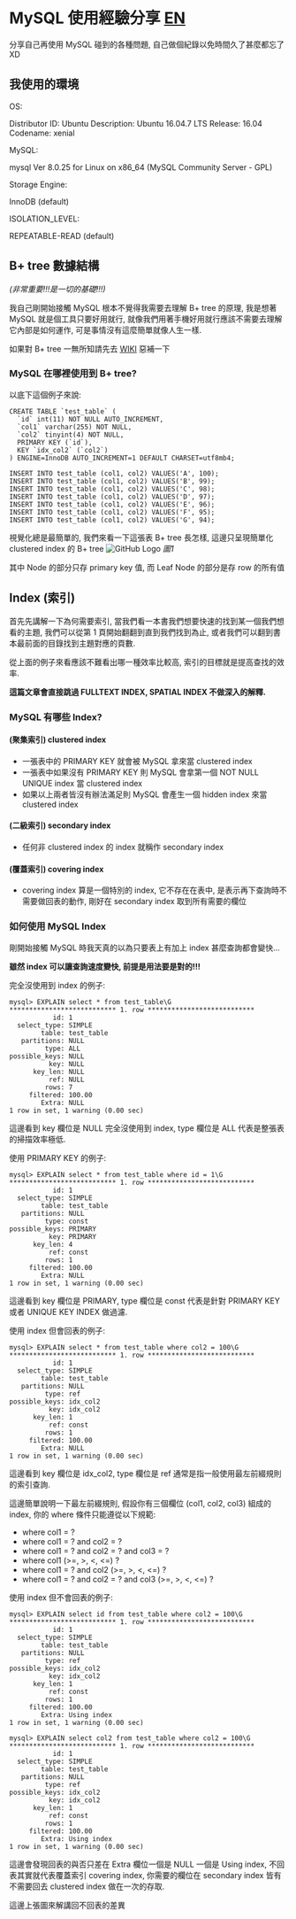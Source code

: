# MySQL 使用經驗分享 [EN](https://github.com/Krados/mysql-experience-sharing/blob/master/README.md)
分享自己再使用 MySQL 碰到的各種問題, 自己做個紀錄以免時間久了甚麼都忘了XD

## 我使用的環境
OS:


Distributor ID:	Ubuntu
Description:	Ubuntu 16.04.7 LTS
Release:	16.04
Codename:	xenial


MySQL:


mysql  Ver 8.0.25 for Linux on x86_64 (MySQL Community Server - GPL)


Storage Engine:


InnoDB (default)


ISOLATION_LEVEL:


REPEATABLE-READ (default)


## B+ tree 數據結構 
*(非常重要!!!是一切的基礎!!!)*


我自己剛開始接觸 MySQL 根本不覺得我需要去理解 B+ tree 的原理, 我是想著 MySQL 就是個工具只要好用就行, 就像我們用著手機好用就行應該不需要去理解它內部是如何運作,
可是事情沒有這麼簡單就像人生一樣.


如果對 B+ tree 一無所知請先去 [WIKI](https://zh.wikipedia.org/wiki/B%2B%E6%A0%91) 惡補一下


### MySQL 在哪裡使用到 B+ tree?
以底下這個例子來說:
```
CREATE TABLE `test_table` (
  `id` int(11) NOT NULL AUTO_INCREMENT,
  `col1` varchar(255) NOT NULL,
  `col2` tinyint(4) NOT NULL,
  PRIMARY KEY (`id`),
  KEY `idx_col2` (`col2`)
) ENGINE=InnoDB AUTO_INCREMENT=1 DEFAULT CHARSET=utf8mb4;

INSERT INTO test_table (col1, col2) VALUES('A', 100);
INSERT INTO test_table (col1, col2) VALUES('B', 99);
INSERT INTO test_table (col1, col2) VALUES('C', 98);
INSERT INTO test_table (col1, col2) VALUES('D', 97);
INSERT INTO test_table (col1, col2) VALUES('E', 96);
INSERT INTO test_table (col1, col2) VALUES('F', 95);
INSERT INTO test_table (col1, col2) VALUES('G', 94);
```

視覺化總是最簡單的, 我們來看一下這張表 B+ tree 長怎樣, 這邊只呈現簡單化 clustered index 的 B+ tree
![GitHub Logo](https://github.com/Krados/mysql-experience-sharing/blob/master/test_table_clustered_index.png)
*圖1*


其中 Node 的部分只存 primary key 值, 而 Leaf Node 的部分是存 row 的所有值


## Index (索引)
首先先講解一下為何需要索引, 當我們看一本書我們想要快速的找到某一個我們想看的主題, 我們可以從第 1 頁開始翻翻到直到我們找到為止, 或者我們可以翻到書本最前面的目錄找到主題對應的頁數.


從上面的例子來看應該不難看出哪一種效率比較高, 索引的目標就是提高查找的效率.


**這篇文章會直接跳過 FULLTEXT INDEX, SPATIAL INDEX 不做深入的解釋.**

### MySQL 有哪些 Index?

#### (聚集索引) clustered index
* 一張表中的 PRIMARY KEY 就會被 MySQL 拿來當 clustered index
* 一張表中如果沒有 PRIMARY KEY 則 MySQL 會拿第一個 NOT NULL UNIQUE index 當 clustered index
* 如果以上兩者皆沒有辦法滿足則 MySQL 會產生一個 hidden index 來當 clustered index

#### (二級索引) secondary index
* 任何非 clustered index 的 index 就稱作 secondary index

#### (覆蓋索引) covering index
* covering index 算是一個特別的 index, 它不存在在表中, 是表示再下查詢時不需要做回表的動作, 剛好在 secondary index 取到所有需要的欄位

### 如何使用 MySQL Index
剛開始接觸 MySQL 時我天真的以為只要表上有加上 index 甚麼查詢都會變快...


**雖然 index 可以讓查詢速度變快, 前提是用法要是對的!!!**


完全沒使用到 index 的例子:
```
mysql> EXPLAIN select * from test_table\G
*************************** 1. row ***************************
           id: 1
  select_type: SIMPLE
        table: test_table
   partitions: NULL
         type: ALL
possible_keys: NULL
          key: NULL
      key_len: NULL
          ref: NULL
         rows: 7
     filtered: 100.00
        Extra: NULL
1 row in set, 1 warning (0.00 sec)
```
這邊看到 key 欄位是 NULL 完全沒使用到 index, type 欄位是 ALL 代表是整張表的掃描效率極低.


使用 PRIMARY KEY 的例子:
```
mysql> EXPLAIN select * from test_table where id = 1\G
*************************** 1. row ***************************
           id: 1
  select_type: SIMPLE
        table: test_table
   partitions: NULL
         type: const
possible_keys: PRIMARY
          key: PRIMARY
      key_len: 4
          ref: const
         rows: 1
     filtered: 100.00
        Extra: NULL
1 row in set, 1 warning (0.00 sec)
```
這邊看到 key 欄位是 PRIMARY, type 欄位是 const 代表是針對 PRIMARY KEY 或者 UNIQUE KEY INDEX 做過濾.


使用 index 但會回表的例子:
```
mysql> EXPLAIN select * from test_table where col2 = 100\G
*************************** 1. row ***************************
           id: 1
  select_type: SIMPLE
        table: test_table
   partitions: NULL
         type: ref
possible_keys: idx_col2
          key: idx_col2
      key_len: 1
          ref: const
         rows: 1
     filtered: 100.00
        Extra: NULL
1 row in set, 1 warning (0.00 sec)
```
這邊看到 key 欄位是 idx_col2, type 欄位是 ref 通常是指一般使用最左前綴規則的索引查詢.


這邊簡單說明一下最左前綴規則, 假設你有三個欄位 (col1, col2, col3) 組成的 index, 你的 where 條件只能遵從以下規範:
* where col1 = ?
* where col1 = ? and col2 = ?
* where col1 = ? and col2 = ? and col3 = ?
* where col1 (>=, >, <, <=) ?
* where col1 = ? and col2 (>=, >, <, <=) ?
* where col1 = ? and col2 = ? and col3 (>=, >, <, <=) ?


使用 index 但不會回表的例子:
```
mysql> EXPLAIN select id from test_table where col2 = 100\G
*************************** 1. row ***************************
           id: 1
  select_type: SIMPLE
        table: test_table
   partitions: NULL
         type: ref
possible_keys: idx_col2
          key: idx_col2
      key_len: 1
          ref: const
         rows: 1
     filtered: 100.00
        Extra: Using index
1 row in set, 1 warning (0.00 sec)

mysql> EXPLAIN select col2 from test_table where col2 = 100\G
*************************** 1. row ***************************
           id: 1
  select_type: SIMPLE
        table: test_table
   partitions: NULL
         type: ref
possible_keys: idx_col2
          key: idx_col2
      key_len: 1
          ref: const
         rows: 1
     filtered: 100.00
        Extra: Using index
1 row in set, 1 warning (0.00 sec)
```
這邊會發現回表的與否只差在 Extra 欄位一個是 NULL 一個是 Using index, 不回表其實就代表覆蓋索引 covering index, 你需要的欄位在 secondary index 皆有不需要回去 clustered index 做在一次的存取.


這邊上張圖來解講回不回表的差異
